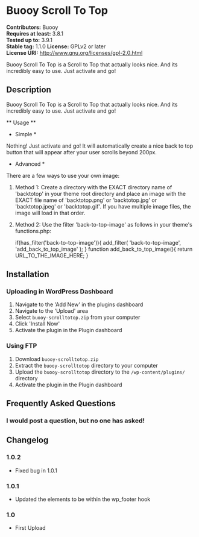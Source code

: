 # Buooy Scroll To Top #
**Contributors:** Buooy  
**Requires at least:** 3.8.1  
**Tested up to:** 3.9.1  
**Stable tag:** 1.1.0 
**License:** GPLv2 or later  
**License URI:** http://www.gnu.org/licenses/gpl-2.0.html  

Buooy Scroll To Top is a Scroll to Top that actually looks nice. And its incredibly easy to use. Just activate and go!

## Description ##

Buooy Scroll To Top is a Scroll to Top that actually looks nice. And its incredibly easy to use. Just activate and go!

** Usage **

* Simple *

Nothing! Just activate and go! It will automatically create a nice back to top button that will appear after your user scrolls beyond 200px.

* Advanced *

There are a few ways to use your own image:

1. Method 1: Create a directory with the EXACT directory name of 'backtotop' in your theme root directory and place an image with the EXACT file name of 'backtotop.png' or 'backtotop.jpg' or 'backtotop.jpeg' or 'backtotop.gif'. If you have multiple image files, the image will load in that order.
2. Method 2: Use the filter 'back-to-top-image' as follows in your theme's functions.php:

    if(has_filter('back-to-top-image')){
        add_filter( 'back-to-top-image', 'add_back_to_top_image' );
	}
	function add_back_to_top_image(){
		return URL_TO_THE_IMAGE_HERE;
	}


## Installation ##

### Uploading in WordPress Dashboard ###

1. Navigate to the 'Add New' in the plugins dashboard
2. Navigate to the 'Upload' area
3. Select `buooy-scrolltotop.zip` from your computer
4. Click 'Install Now'
5. Activate the plugin in the Plugin dashboard

### Using FTP ###

1. Download `buooy-scrolltotop.zip`
2. Extract the `buooy-scrolltotop` directory to your computer
3. Upload the `buooy-scrolltotop` directory to the `/wp-content/plugins/` directory
4. Activate the plugin in the Plugin dashboard


## Frequently Asked Questions ##

### I would post a question, but no one has asked! ###

## Changelog ##

### 1.0.2 ###
* Fixed bug in 1.0.1

### 1.0.1 ###
* Updated the elements to be within the wp_footer hook

### 1.0 ###
* First Upload
